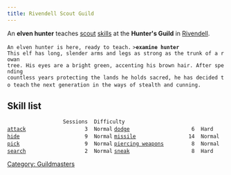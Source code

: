 ```yaml
---
title: Rivendell Scout Guild
---
```


An **elven hunter** teaches [scout](thief "wikilink")
[skills](skill "wikilink") at the **Hunter's Guild** in
[Rivendell](Rivendell "wikilink").

`An elven hunter is here, ready to teach.`
`>`**`examine hunter`**
`This elf has long, slender arms and legs as strong as the trunk of a rowan`
`tree. His eyes are a bright green, accenting his brown hair. After spending`
`countless years protecting the lands he holds sacred, he has decided to teach`
`the next generation in the ways of stealth and cunning.`

## Skill list

`                  Sessions  Difficulty`
[`attack`](attack "wikilink")`                   3  Normal`
[`dodge`](dodge "wikilink")`                    6  Hard`
[`hide`](hide "wikilink")`                     9  Normal`
[`missile`](missile "wikilink")`                 14  Normal`
[`pick`](pick "wikilink")`                     9  Normal`
[`piercing weapons`](piercing_weapons "wikilink")`         8  Normal`
[`search`](search "wikilink")`                   2  Normal`
[`sneak`](sneak "wikilink")`                    8  Hard`

[Category: Guildmasters](Category:_Guildmasters "wikilink")